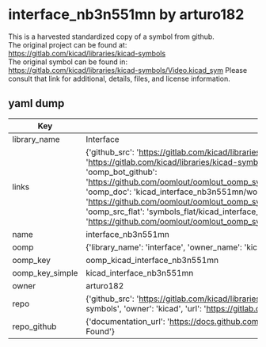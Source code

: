 # interface_nb3n551mn by arturo182  
This is a harvested standardized copy of a symbol from github.  
The original project can be found at:  
https://gitlab.com/kicad/libraries/kicad-symbols  
The original symbol can be found in:
https://gitlab.com/kicad/libraries/kicad-symbols/Video.kicad_sym
Please consult that link for additional, details, files, and license information.  
## yaml dump  
| Key | Value |  
| --- | --- |  
| library_name | Interface |  
| links | {'github_src': 'https://gitlab.com/kicad/libraries/kicad-symbols/Video.kicad_sym', 'github_src_repo': 'https://gitlab.com/kicad/libraries/kicad-symbols', 'oomp_bot': 'kicad_interface_nb3n551mn/working', 'oomp_bot_github': 'https://github.com/oomlout/oomlout_oomp_symbol_bot/tree/main/kicad_interface_nb3n551mn/working', 'oomp_doc': 'kicad_interface_nb3n551mn/working', 'oomp_doc_github': 'https://github.com/oomlout/oomlout_oomp_symbol_doc/tree/main/kicad_interface_nb3n551mn/working', 'oomp_src_flat': 'symbols_flat/kicad_interface_nb3n551mn/working', 'oomp_src_flat_github': 'https://github.com/oomlout/oomlout_oomp_symbol_src/tree/main/kicad_interface_nb3n551mn/working'} |  
| name | interface_nb3n551mn |  
| oomp | {'library_name': 'interface', 'owner_name': 'kicad', 'symbol_name': 'interface_nb3n551mn'} |  
| oomp_key | oomp_kicad_interface_nb3n551mn |  
| oomp_key_simple | kicad_interface_nb3n551mn |  
| owner | arturo182 |  
| repo | {'github_src': 'https://gitlab.com/kicad/libraries/kicad-symbols/Video.kicad_sym', 'name': 'libraries/kicad-symbols', 'owner': 'kicad', 'url': 'https://gitlab.com/kicad/libraries/kicad-symbols'} |  
| repo_github | {'documentation_url': 'https://docs.github.com/rest/repos/repos#get-a-repository', 'message': 'Not Found'} |  

